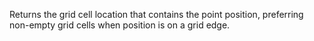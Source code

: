 Returns the grid cell location that contains the point position, preferring non-empty grid cells when position is on a grid edge.